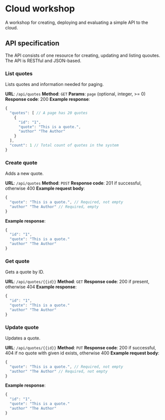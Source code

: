 # Cloud workshop

A workshop for creating, deploying and evaluating a simple API to the cloud.

## API specification

The API consists of one resource for creating, updating and listing quoutes. The API is RESTful and JSON-based.

### List quotes

Lists quotes and information needed for paging. 

**URL**: `/api/quotes` 
**Method**: `GET` 
**Params**: `page` (optional, integer, >= 0) 
**Response code**: 200 
**Example response**:

```js
{
  "quotes": [ // A page has 20 quotes
    {
      "id": "1",
      "quote": "This is a quote.",
      "author" "The Author"
    }
  ],
  "count": 1 // Total count of quotes in the system
}
```

### Create quote

Adds a new quote.

**URL**: `/api/quotes` 
**Method**: `POST` 
**Response code**: 201 if successful, otherwise 400 
**Example request body**:

```js
{
  "quote": "This is a quote.", // Required, not empty
  "author" "The Author" // Required, empty
}
```

**Example response**:

```js
{
  "id": "1",
  "quote": "This is a quote."
  "author" "The Author"
}
```

### Get quote

Gets a quote by ID.

**URL**: `/api/quotes/{{id}}` 
**Method**: `GET` 
**Response code**: 200 if present, otherwise 404 
**Example response**:

```js
{
  "id": "1",
  "quote": "This is a quote."
  "author" "The Author"
}
```

### Update quote

Updates a quote.

**URL**: `/api/quotes/{{id}}` 
**Method**: `PUT` 
**Response code**: 200 if successful, 404 if no quote with given id exists, otherwise 400 
**Example request body**:


```js
{
  "quote": "This is a quote.", // Required, not empty
  "author" "The Author" // Required, not empty
}
```
**Example response**:

```js
{
  "id": "1",
  "quote": "This is a quote."
  "author" "The Author"
}
```
